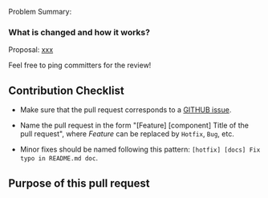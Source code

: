 <!--

Thank you for contributing to StreamX! Please make sure that your code changes
are covered with tests. And in case of new features or big changes
remember to adjust the documentation.

### What problem does this PR solve?

Issue Number: close #xxx <!-- REMOVE this line if no issue to close -->

Problem Summary:

### What is changed and how it works?

Proposal: [xxx](url) <!-- REMOVE this line if not applicable -->


Feel free to ping committers for the review!

## Contribution Checklist

  - Make sure that the pull request corresponds to a [GITHUB issue](https://github.com/streamxhub/streamx/issues).

  - Name the pull request in the form "[Feature] [component] Title of the pull request", where *Feature* can be replaced by `Hotfix`, `Bug`, etc.

  - Minor fixes should be named following this pattern: `[hotfix] [docs] Fix typo in README.md doc`.


## Purpose of this pull request

<!-- Describe the purpose of this pull request. For example: This pull request adds checkstyle plugin.-->
